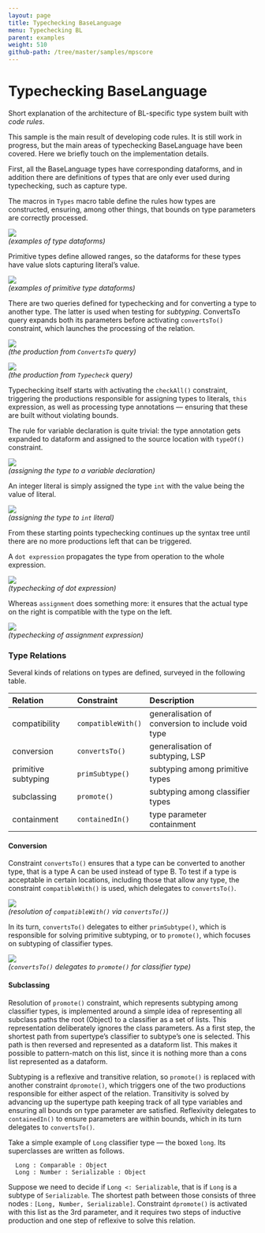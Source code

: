 ```yaml
---
layout: page
title: Typechecking BaseLanguage
menu: Typechecking BL
parent: examples
weight: 510
github-path: /tree/master/samples/mpscore
---
```


# Typechecking BaseLanguage

Short explanation of the architecture of BL-specific type system built with *code rules*.

This sample is the main result of developing code rules. It is still work in progress, but the main areas of typechecking BaseLanguage have been covered. Here we briefly touch on the implementation details.

First, all the BaseLanguage types have corresponding dataforms, and in addition there are definitions of types that are only ever used during typechecking, such as capture type.

The macros in `Types` macro table define the rules how types are constructed, ensuring, among other things, that bounds on type parameters are correctly processed.

![](img/ex-typecheck-terms-300.png)  
_(examples of type dataforms)_

Primitive types define allowed ranges, so the dataforms for these types have value slots capturing literal’s value.

![](img/ex-typecheck-terms2-400.png)  
_(examples of primitive type dataforms)_

There are two queries defined for typechecking and for converting a type to another type. The latter is used when testing for *subtyping*. ConvertsTo query expands both its parameters before activating `convertsTo()` constraint, which launches the processing of the relation.

![](img/ex-typecheck-convertsto-450.png)  
_(the production from `ConvertsTo` query)_

![](img/ex-typecheck-typecheck-300.png)  
_(the production from `Typecheck` query)_

Typechecking itself starts with activating the `checkAll()` constraint, triggering  the productions responsible for assigning types to literals, `this` expression, as well as processing type annotations — ensuring that these are built without violating bounds.

The rule for variable declaration is quite trivial: the type annotation gets expanded to dataform and assigned to the source location with `typeOf()` constraint.

![](img/ex-typecheck-vardecl-750.png)  
_(assigning the type to a variable declaration)_

An integer literal is simply assigned the type `int` with the value being the value of literal.

![](img/ex-typecheck-intliteral-700.png)  
_(assigning the type to `int` literal)_

From these starting points typechecking continues up the syntax tree until there are no more productions left that can be triggered.

A `dot expression` propagates the type from operation to the whole expression.

![](img/ex-typecheck-dotexpression-600.png)  
_(typechecking of dot expression)_

Whereas `assignment` does something more: it ensures that the actual type on the right is compatible with the type on the left.

![](img/ex-typecheck-assignment-700.png)  
_(typechecking of assignment expression)_

### Type Relations

Several kinds of relations on types are defined, surveyed in the following table.

| Relation | Constraint | Description |
|:--|:--|:--|
| compatibility | `compatibleWith()` | generalisation of conversion to include void type |
| conversion | `convertsTo()` | generalisation of subtyping, LSP |
| primitive subtyping | `primSubtype()` | subtyping among primitive types |
| subclassing | `promote()` | subtyping among classifier types |
| containment | `containedIn()` | type parameter containment |

#### Conversion

Constraint `convertsTo()` ensures that a type can be converted to another type, that is a type A can be used instead of type B. To test if a type is acceptable in certain locations, including those that allow any type, the constraint `compatibleWith()` is used, which delegates to `convertsTo()`.

![](img/ex-typecheck-compatiblewith-400.png)  
_(resolution of `compatibleWith()` via `convertsTo()`)_

In its turn, `convertsTo()` delegates to either `primSubtype()`, which is responsible for solving primitive subtyping, or to `promote()`, which focuses on subtyping of classifier types.

![](img/ex-typecheck-convertscls-500.png)  
_(`convertsTo()` delegates to `promote()` for classifier type)_

#### Subclassing

Resolution of `promote()` constraint, which represents subtyping among classifier types, is implemented around a simple idea of representing all subclass paths the root (Object) to a classifier as a set of lists. This representation deliberately ignores the class parameters. As a first step, the shortest path from supertype’s classifier to subtype’s one is selected. This path is then reversed and represented as a dataform list. This makes it possible to pattern-match on this list, since it is nothing more than a cons list represented as a dataform.

Subtyping is a reflexive and transitive relation, so `promote()` is replaced with another constraint `dpromote()`, which triggers one of the two productions responsible for either aspect of the relation. Transitivity is solved by advancing up the supertype path keeping track of all type variables and ensuring all bounds on type parameter are satisfied. Reflexivity delegates to `containedIn()` to ensure parameters are within bounds, which in its turn delegates to `convertsTo()`.

Take a simple example of `Long` classifier type — the boxed `long`. Its superclasses are written as follows.

```
  Long : Comparable : Object
  Long : Number : Serializable : Object
```

Suppose we need to decide if `Long <: Serializable`, that is if `Long` is a subtype of `Serializable`. The shortest path between those consists of three nodes : `[Long, Number, Serializable]`. Constraint `dpromote()` is activated with this list as the  3rd parameter, and it requires two steps of inductive production and one step of reflexive to solve this relation.
